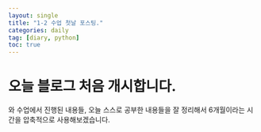 ```yaml
---
layout: single
title: "1-2 수업 첫날 포스팅."
categories: daily
tag: [diary, python]
toc: true
---
```


# 오늘 블로그 처음 개시합니다.

와
수업에서 진행된 내용들,
오늘 스스로 공부한 내용들을 잘 정리해서
6개월이라는 시간을 압축적으로 사용해보겠습니다.


